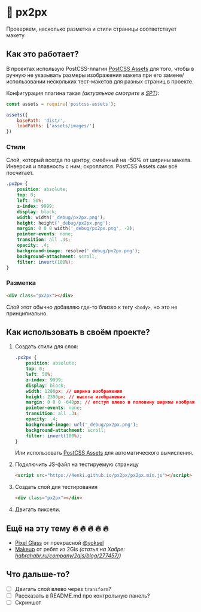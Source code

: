 # :page_facing_up: px2px

Проверяем, насколько разметка и стили страницы соответствует макету.

## Как это работает?

В проектах использую PostCSS-плагин [PostCSS Assets](https://github.com/borodean/postcss-assets) для того, чтобы в ручную не указывать размеры изображения макета при его замене/использовании нескольких тест-макетов для разных страниц в проекте.

Конфигурация плагина такая *(актуальное смотрите в [SPT](https://github.com/4enki/spt/blob/master/gulpfile.js/tasks/styles.js))*:

```js
const assets = require('postcss-assets');

assets({
    basePath: 'dist/',
    loadPaths: ['assets/images/']
})
```

### Стили

Слой, который всегда по центру, смеённый на -50% от ширины макета. Инверсия и плавность с ним; скроллится. PostCSS Assets сам всё посчитает.

```css
.px2px {
    position: absolute;
    top: 0;
    left: 50%;
    z-index: 9999;
    display: block;
    width: width('_debug/px2px.png');
    height: height('_debug/px2px.png');
    margin: 0 0 0 width('_debug/px2px.png', -2);
    pointer-events: none;
    transition: all .3s;
    opacity: .4;
    background-image: resolve('_debug/px2px.png');
    background-attachment: scroll;
    filter: invert(100%);
}
```

### Разметка

```html
<div class="px2px"></div>
```

Слой этот обычно добавляю где-то близко к тегу `<body>`, но это не принципиально.

## Как использовать в своём проекте?

1. Создать стили для слоя:

    ```css
    .px2px {
        position: absolute;
        top: 0;
        left: 50%;
        z-index: 9999;
        display: block;
        width: 1280px; // ширина изображения
        height: 2390px; // высота изображения
        margin: 0 0 0 -640px; // отступ влево в половину ширины изображения
        pointer-events: none;
        transition: all .3s;
        opacity: .4;
        background-image: url('_debug/px2px.png');
        background-attachment: scroll;
        filter: invert(100%);
    }
    ```

    Или использовать [PostCSS Assets](https://github.com/borodean/postcss-assets) для автоматического вычисления.
1. Подключить JS-файл на тестируемую страницу

    ```html
    <script src="https://4enki.github.io/px2px/px2px.min.js"></script>
    ```
1. Cоздать слой для тестирования

    ```html
    <div class="px2px"></div>
    ```
1. Двигать пиксели.

## Ещё на эту тему 🔥 🔥 🔥 🔥 🔥

- [Pixel Glass](https://github.com/yoksel/pixel-glass-js) от прекрасной [@yoksel](https://github.com/yoksel)
- [Makeup](https://github.com/2gis/makeup) от ребят из 2Gis *(статья на Хабре: [habrahabr.ru/company/2gis/blog/277457/](https://habrahabr.ru/company/2gis/blog/277457/))*

## Что дальше-то?

- [ ] Двигать слой влево через `transform`?
- [ ] Рассказать в README.md про контрольную панель?
- [ ] Скриншот